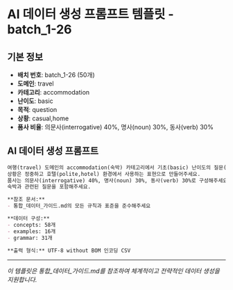 # AI 데이터 생성 프롬프트 템플릿 - batch_1-26

## 기본 정보
- **배치 번호**: batch_1-26 (50개)
- **도메인**: travel
- **카테고리**: accommodation
- **난이도**: basic
- **목적**: question
- **상황**: casual,home
- **품사 비율**: 의문사(interrogative) 40%, 명사(noun) 30%, 동사(verb) 30%

## AI 데이터 생성 프롬프트

```markdown
여행(travel) 도메인의 accommodation(숙박) 카테고리에서 기초(basic) 난이도의 질문(question) 목적 데이터를 50개 생성해주세요.
상황은 정중하고 호텔(polite,hotel) 환경에서 사용하는 표현으로 만들어주세요.
품사는 의문사(interrogative) 40%, 명사(noun) 30%, 동사(verb) 30%로 구성해주세요.
숙박과 관련된 질문을 포함해주세요.

**참조 문서:**
- 통합_데이터_가이드.md의 모든 규칙과 표준을 준수해주세요

**데이터 구성:**
- concepts: 58개
- examples: 16개  
- grammar: 31개

**출력 형식:** UTF-8 without BOM 인코딩 CSV
```

---

_이 템플릿은 통합_데이터_가이드.md를 참조하여 체계적이고 전략적인 데이터 생성을 지원합니다._